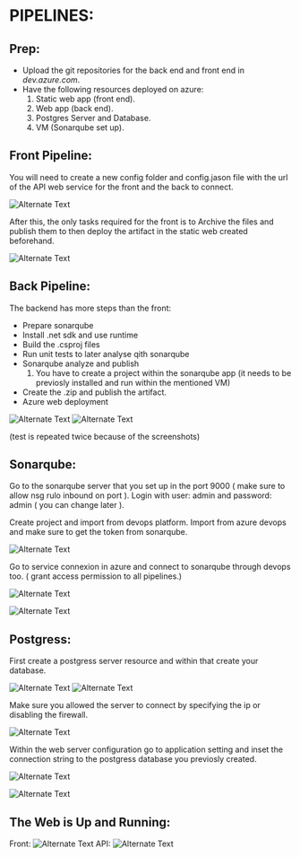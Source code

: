 # PIPELINES:

## Prep:

* Upload the git repositories for the back end and front end in *dev.azure.com*.
* Have the following resources deployed on azure:
    1. Static web app (front end).
    2. Web app (back end).
    3. Postgres Server and Database.
    4. VM (Sonarqube set up).

## Front Pipeline:

You will need to create a new config folder and config.jason file with the url of the API web service for the front and the back to connect.

![Alternate Text](./images/Screenshot%202023-12-14%20at%2011.26.26%202.png)

After this, the only tasks required for the front is to Archive the files and publish them to then deploy the artifact in the static web created beforehand. 

![Alternate Text](./images/Screenshot%202023-12-15%20at%2011.35.27.png)

## Back Pipeline:

The backend has more steps than the front:
* Prepare sonarqube
* Install .net sdk and use runtime
* Build the .csproj files
* Run unit tests to later analyse qith sonarqube
* Sonarqube analyze and publish
    1. You have to create a project within the sonarqube app (it needs to be previosly installed and run within the mentioned VM)
* Create the .zip and publish the artifact.
* Azure web deployment

![Alternate Text](./images/Screenshot%202023-12-15%20at%2011.35.12.png)
![Alternate Text](./images/Screenshot%202023-12-15%20at%2011.35.19.png)

(test is repeated twice because of the screenshots)

## Sonarqube:

Go to the sonarqube server that you set up in the port 9000 ( make sure to allow nsg rulo inbound on port ). Login with user: admin and password: admin ( you can change later ).

Create project and import from devops platform. Import from azure devops and make sure to get the token from sonarqube.

![Alternate Text](./images/Screenshot%202023-12-15%20at%2012.06.13.png)

Go to service connexion in azure and connect to sonarqube through devops too. ( grant access permission to all pipelines.)

![Alternate Text](./images/Screenshot%202023-12-15%20at%2012.07.42.png)

![Alternate Text](./images/Screenshot%202023-12-15%20at%2012.07.46.png)

## Postgress:

First create a postgress server resource and within that create your database.

![Alternate Text](./images/Screenshot%202023-12-14%20at%2012.57.09.png)
![Alternate Text](./images/Screenshot%202023-12-14%20at%2011.26.51.png)

Make sure you allowed the server to connect by specifying the ip or disabling the firewall.

![Alternate Text](./images/Screenshot%202023-12-14%20at%2011.26.40.png)

Within the web server configuration go to application setting and inset the connection string to the postgress database you previosly created.

![Alternate Text](./images/Screenshot%202023-12-14%20at%2011.27.18.png)

![Alternate Text](./images/Screenshot%202023-12-14%20at%2011.27.26%202.png)

## The Web is Up and Running:
Front:
![Alternate Text](./images/Screenshot%202023-12-14%20at%2012.59.44.png)
API:
![Alternate Text](./images/Screenshot%202023-12-14%20at%2012.59.57.png)
